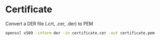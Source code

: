 # Certificate

Convert a DER file (.crt, .cer, .der) to PEM

```sh
openssl x509 -inform der -in certificate.cer -out certificate.pem
```
